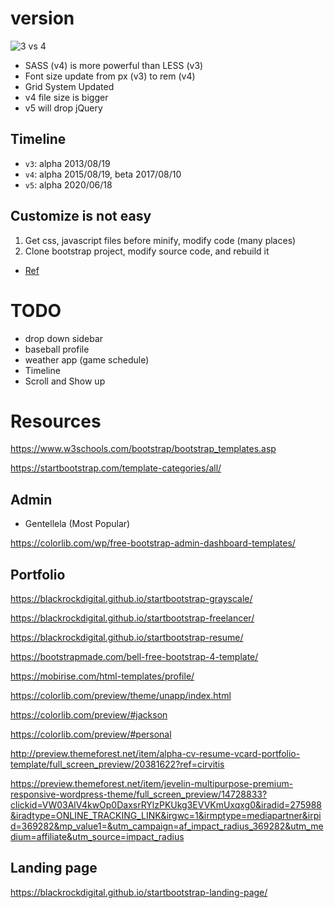 # version
![3 vs 4](https://opensenselabs.com/blog/tech/bootstrap-3-or-bootstrap-4)
* SASS (v4) is more powerful than LESS (v3)
* Font size update from px (v3) to rem (v4)
* Grid System Updated
* v4 file size is bigger
* v5 will drop jQuery

## Timeline
* `v3`: alpha 2013/08/19
* `v4`: alpha 2015/08/19, beta 2017/08/10
* `v5`: alpha 2020/06/18

## Customize is not easy
1. Get css, javascript files before minify, modify code (many places)
2. Clone bootstrap project, modify source code, and rebuild it
* [Ref](https://stackoverflow.com/questions/28261287/how-to-change-btn-color-in-bootstrap)


# TODO
* drop down sidebar
* baseball profile
* weather app (game schedule)
* Timeline
* Scroll and Show up

# Resources

https://www.w3schools.com/bootstrap/bootstrap_templates.asp

https://startbootstrap.com/template-categories/all/

## Admin
* Gentellela (Most Popular)

https://colorlib.com/wp/free-bootstrap-admin-dashboard-templates/

## Portfolio
https://blackrockdigital.github.io/startbootstrap-grayscale/

https://blackrockdigital.github.io/startbootstrap-freelancer/

https://blackrockdigital.github.io/startbootstrap-resume/

https://bootstrapmade.com/bell-free-bootstrap-4-template/

https://mobirise.com/html-templates/profile/

https://colorlib.com/preview/theme/unapp/index.html

https://colorlib.com/preview/#jackson

https://colorlib.com/preview/#personal

http://preview.themeforest.net/item/alpha-cv-resume-vcard-portfolio-template/full_screen_preview/20381622?ref=cirvitis

https://preview.themeforest.net/item/jevelin-multipurpose-premium-responsive-wordpress-theme/full_screen_preview/14728833?clickid=VW03AlV4kwOp0DaxsrRYlzPKUkg3EVVKmUxqxg0&iradid=275988&iradtype=ONLINE_TRACKING_LINK&irgwc=1&irmptype=mediapartner&irpid=369282&mp_value1=&utm_campaign=af_impact_radius_369282&utm_medium=affiliate&utm_source=impact_radius

## Landing page

https://blackrockdigital.github.io/startbootstrap-landing-page/

